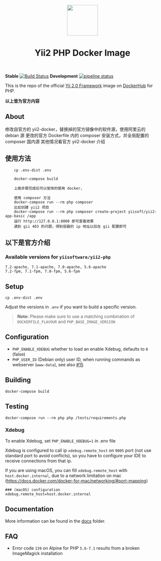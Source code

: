 <p align="center">
    <a href="https://www.docker.com/" target="_blank">
        <img src="https://www.docker.com/sites/default/files/mono_vertical_large.png" height="100px">
    </a>
    <h1 align="center">Yii2 PHP Docker Image</h1>
    <br>
</p>

**Stable**
[![Build Status](https://travis-ci.org/yiisoft/yii2-docker.svg?branch=master)](https://travis-ci.org/yiisoft/yii2-docker)
**Development**
[![pipeline status](https://gitlab.com/yiisoft/yii2-docker/badges/master/pipeline.svg)](https://gitlab.com/yiisoft/yii2-docker/commits/master)


This is the repo of the official [Yii 2.0 Framework](http://www.yiiframework.com/) image on [DockerHub](https://hub.docker.com/r/yiisoftware/yii2-php/) for PHP.

**以上皆为官方内容**

## About

修改自官方的 yii2-docker，替换掉的官方镜像中的软件源，使用阿里云的 debian 源
更改的官方 Dockerfile 内的 composer 安装方式，并全局配置的 composer 国内源
其他情况看官方 yii2-docker 介绍

## 使用方法
```
    cp .env-dist .env
    
    docker-compose build
    
    上面步骤完成后可以愉快的使用 docker，
    
    使用 composer 方法
    docker-compose run --rm php composer
    比如创建 yii2 项目
    docker-compose run --rm php composer create-project yiisoft/yii2-app-basic /app
    运行 http://127.0.0.1:8000 即可查看效果
    遇到 gii 403 的问题，得到容器的 ip 地址以后在 gii 配置即可
```

## 以下是官方介绍

### Available versions for `yiisoftware/yii2-php`

```
7.2-apache, 7.1-apache, 7.0-apache, 5.6-apache
7.2-fpm, 7.1-fpm, 7.0-fpm, 5.6-fpm
```

## Setup

    cp .env-dist .env

Adjust the versions in `.env` if you want to build a specific version.

> **Note:** Please make sure to use a matching combination of `DOCKERFILE_FLAVOUR` and `PHP_BASE_IMAGE_VERSION`


## Configuration

- `PHP_ENABLE_XDEBUG` whether to load an enable Xdebug, defaults to `0` (false)
- `PHP_USER_ID` (Debian only) user ID, when running commands as webserver (`www-data`), see also [#15](https://github.com/yiisoft/yii2-docker/issues/15)


## Building

    docker-compose build


## Testing

    docker-compose run --rm php php /tests/requirements.php

### Xdebug

To enable Xdebug, set `PHP_ENABLE_XDEBUG=1` in .env file

Xdebug is configured to call ip `xdebug.remote_host` on `9005` port (not use standard port to avoid conflicts),
so you have to configure your IDE to receive connections from that ip.

If you are using macOS, you can fill `xdebug.remote_host` with `host.docker.internal`, due to a network limitation on mac (https://docs.docker.com/docker-for-mac/networking/#port-mapping)

    ### (macOS) configuration
    xdebug.remote_host=host.docker.internal

## Documentation

More information can be found in the [docs](/docs) folder.


## FAQ

- Error code `139` on Alpine for PHP `5.6-7.1` results from a broken ImageMagick installation         
